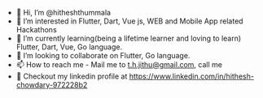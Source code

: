 - 👋 Hi, I’m @hitheshthummala
- 👀 I’m interested in Flutter, Dart, Vue js, WEB and Mobile App related Hackathons
- 🌱 I’m currently learning(being a lifetime learner and loving to learn) Flutter, Dart, Vue, Go language.
- 💞️ I’m looking to collaborate on Flutter, Go language.
- 📫 How to reach me - Mail me to t.h.jithu@gmail.com, call me 
- 👀 Checkout my linkedin profile at https://www.linkedin.com/in/hithesh-chowdary-972228b2

<!---
hitheshthummala/hitheshthummala is a ✨ special ✨ repository because its `README.md` (this file) appears on your GitHub profile.
You can click the Preview link to take a look at your changes.
--->
